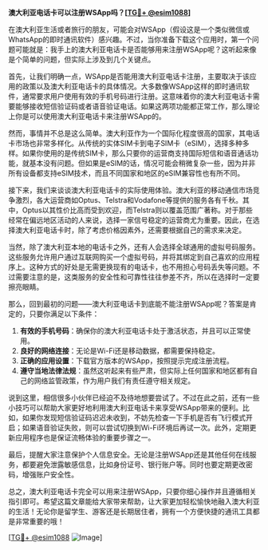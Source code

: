 **澳大利亚电话卡可以注册WSApp吗？[[TG💪+ @esim1088](https://t.me/s/esim1088)]**

在澳大利亚生活或者旅行的朋友，可能会对WSApp（假设这是一个类似微信或WhatsApp的即时通讯软件）感兴趣。不过，当你准备下载这个应用时，第一个问题可能就是：我手上的澳大利亚电话卡是否能够用来注册WSApp呢？这听起来像是个简单的问题，但实际上涉及到几个关键点。

首先，让我们明确一点，WSApp是否能用澳大利亚电话卡注册，主要取决于该应用的政策以及澳大利亚电话卡的具体情况。大多数像WSApp这样的即时通讯软件，通常要求用户使用有效的手机号码进行注册。这意味着你的澳大利亚电话卡需要能够接收短信验证码或者语音验证电话。如果这两项功能都正常工作，那么理论上你是可以使用澳大利亚电话卡来注册WSApp的。

然而，事情并不总是这么简单。澳大利亚作为一个国际化程度很高的国家，其电话卡市场也非常多样化。从传统的实体SIM卡到电子SIM卡（eSIM），选择多种多样。如果你使用的是传统SIM卡，那么只要你的运营商支持国际短信和语音通话功能，就基本没有问题。但如果是eSIM的话，情况可能会稍微复杂一些，因为并非所有设备都支持eSIM技术，而且不同国家和地区的eSIM兼容性也有所不同。

接下来，我们来谈谈澳大利亚电话卡的实际使用体验。澳大利亚的移动通信市场竞争激烈，各大运营商如Optus、Telstra和Vodafone等提供的服务各有千秋。其中，Optus以其性价比高而受到欢迎，而Telstra则以覆盖范围广著称。对于那些经常在偏远地区活动的人来说，选择一家信号稳定的运营商尤为重要。因此，在选择澳大利亚电话卡时，除了考虑价格因素外，还需要根据自己的需求来决定。

当然，除了澳大利亚本地的电话卡之外，还有人会选择全球通用的虚拟号码服务。这些服务允许用户通过互联网购买一个虚拟号码，并将其绑定到自己喜欢的应用程序上。这种方式的好处是无需更换现有的电话卡，也不用担心号码丢失等问题。不过需要注意的是，这类服务的安全性和可靠性往往参差不齐，所以在选择时一定要擦亮眼睛。

那么，回到最初的问题——澳大利亚电话卡到底能不能注册WSApp呢？答案是肯定的，只要你满足以下条件：

1. **有效的手机号码**：确保你的澳大利亚电话卡处于激活状态，并且可以正常使用。
2. **良好的网络连接**：无论是Wi-Fi还是移动数据，都需要保持稳定。
3. **正确的应用设置**：下载官方版本的WSApp，按照提示完成注册流程。
4. **遵守当地法律法规**：虽然这听起来有些严肃，但实际上任何国家和地区都有自己的网络监管政策，作为用户我们有责任遵守相关规定。

说到这里，相信很多小伙伴已经迫不及待地想要尝试了。不过在此之前，还有一些小技巧可以帮助大家更好地利用澳大利亚电话卡来享受WSApp带来的便利。比如，如果你发现短信验证码迟迟未收到，不妨先检查一下手机是否有飞行模式开启；如果语音验证失败，则可以尝试切换到Wi-Fi环境后再试一次。此外，定期更新应用程序也是保证流畅体验的重要步骤之一。

最后，提醒大家注意保护个人信息安全。无论是注册WSApp还是其他任何在线服务，都要避免泄露敏感信息，比如身份证号、银行账户等。同时也要定期更改密码，增强账户安全性。

总之，澳大利亚电话卡完全可以用来注册WSApp，只要你细心操作并且遵循相关指引即可。希望这篇文章能给大家带来帮助，让大家更加轻松愉快地融入澳大利亚的生活！无论你是留学生、游客还是长期居住者，拥有一个方便快捷的通讯工具都是非常重要的哦！

[[TG💪+ @esim1088](https://t.me/s/esim1088) ![Image](https://i.postimg.cc/4NQfJmqS/Snipaste-2025-05-13-00-14-12.png)]